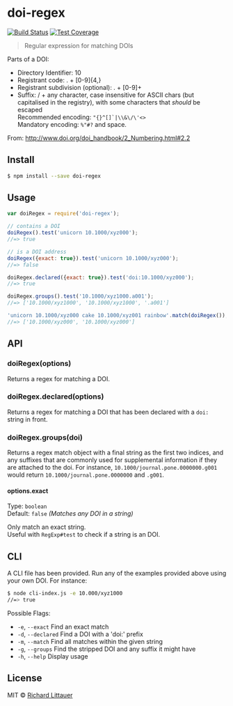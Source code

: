 # doi-regex 
[![Build Status](https://travis-ci.org/BeagleLab/doi-regex.svg?branch=master)](https://travis-ci.org/BeagleLab/doi-regex) [![Test Coverage](https://codeclimate.com/github/BeagleLab/doi-regex/badges/coverage.svg)](https://codeclimate.com/github/BeagleLab/doi-regex)

> Regular expression for matching DOIs

Parts of a DOI:
 * Directory Identifier: 10
 * Registrant code: . + [0-9]{4,}
 * Registrant subdivision (optional): . + [0-9]+
 * Suffix: / + any character, case insensitive for ASCII chars (but capitalised
	in the registry), with some characters that _should_ be escaped  
	Recommended encoding: ```"{}^[]`|\\&\/\'<>```  
 	Mandatory encoding: ```%"#?``` and space.

From: http://www.doi.org/doi_handbook/2_Numbering.html#2.2


## Install

```sh
$ npm install --save doi-regex
```


## Usage

```js
var doiRegex = require('doi-regex');

// contains a DOI
doiRegex().test('unicorn 10.1000/xyz000');
//=> true

// is a DOI address
doiRegex({exact: true}).test('unicorn 10.1000/xyz000');
//=> false

doiRegex.declared({exact: true}).test('doi:10.1000/xyz000');
//=> true

doiRegex.groups().test('10.1000/xyz1000.a001');
//=> ['10.1000/xyz1000', '10.1000/xyz1000', '.a001']

'unicorn 10.1000/xyz000 cake 10.1000/xyz001 rainbow'.match(doiRegex());
//=> ['10.1000/xyz000', '10.1000/xyz000']
```


## API

### doiRegex(options)

Returns a regex for matching a DOI.

### doiRegex.declared(options)

Returns a regex for matching a DOI that has been declared with a `doi:` string in front.

### doiRegex.groups(doi)

Returns a regex match object with a final string as the first two indices, and any suffixes that are commonly used for supplemental information if they are attached to the doi. For instance, `10.1000/journal.pone.0000000.g001` would return `10.1000/journal.pone.0000000` and `.g001`. 

#### options.exact

Type: `boolean`  
Default: `false` *(Matches any DOI in a string)*

Only match an exact string.  
Useful with `RegExp#test` to check if a string is an DOI.


## CLI 

A CLI file has been provided. Run any of the examples provided above using your own DOI. For instance: 

```sh
$ node cli-index.js -e 10.000/xyz1000
//=> true
```

Possible Flags:

* `-e`, `--exact`	Find an exact match
* `-d`, `--declared` 	Find a DOI with a 'doi:' prefix
* `-m`, `--match`	Find all matches within the given string
* `-g`, `--groups` Find the stripped DOI and any suffix it might have
* `-h`, `--help` Display usage

## License

MIT © [Richard Littauer](http://burntfen.com)
